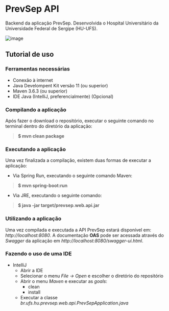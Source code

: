 

# PrevSep API
Backend da aplicação PrevSep. Desenvolvida o Hospital Universitário da Universidade Federal de Sergipe (HU-UFS).

![image](https://user-images.githubusercontent.com/35767060/121809107-e86f3c80-cc31-11eb-80f3-682996d7f3a9.png)

## Tutorial de uso
### Ferramentas necessárias
- Conexão à internet
- Java Develompent Kit versão 11 (ou superior)
- Maven 3.6.3  (ou superior)
- IDE Java (IntelliJ, preferencialmente) (Opcional)
### Compilando a aplicação
Após fazer o download o repositório, executar o seguinte comando no terminal dentro do diretório da aplicação:
>**$  mvn clean package**
### Executando a aplicação
Uma vez finalizada a compilação, existem duas formas de executar a aplicação:
- Via Spring Run, executando o seguinte comando Maven:
>**$  mvn spring-boot:run**
- Via JRE, executando o seguinte comando:
>**$  java -jar target/prevsep.web.api.jar**

### Utilizando a aplicação
Uma vez compilada e executada a API PrevSep estará disponível em:
*http://localhost:8080*. A documentação **OAS** pode ser acessada através do *Swagger* da aplicação em *http://localhost:8080/swagger-ui.html*.
### Fazendo o uso  de uma IDE
- IntelliJ
	- Abrir a IDE
	- Selecionar o menu *File -> Open* e escolher o diretório do repositório
	- Abrir o menu *Maven* e executar as *goals*:
		- clean
		- install
	- Executar a classe *br.ufs.hu.prevsep.web.api.PrevSepApplication.java*
